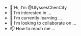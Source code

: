 - 👋 Hi, I’m @UlyssesChenCity
- 👀 I’m interested in ...
- 🌱 I’m currently learning ...
- 💞️ I’m looking to collaborate on ...
- 📫 How to reach me ...

<!---
UlyssesChenCity/UlyssesChenCity is a ✨ special ✨ repository because its `README.md` (this file) appears on your GitHub profile.
You can click the Preview link to take a look at your changes.
--->
